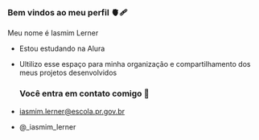 ### Bem vindos ao meu perfil 🫀🩹

Meu nome é Iasmim Lerner

- Estou estudando na Alura
- Ultilizo esse espaço para minha organização e compartilhamento dos meus projetos desenvolvidos

  ### Você entra em contato comigo 🤡
- iasmim.lerner@escola.pr.gov.br
- @_iasmim_lerner 
